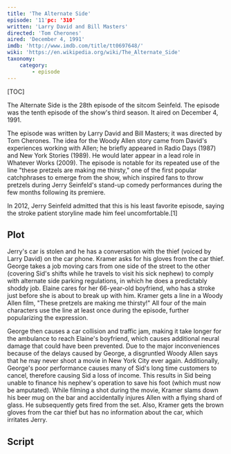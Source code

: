 ```yaml
---
title: 'The Alternate Side'
episode: '11'pc: '310'
written: 'Larry David and Bill Masters'
directed: 'Tom Cherones'
aired: 'December 4, 1991'
imdb: 'http://www.imdb.com/title/tt0697648/'
wiki: 'https://en.wikipedia.org/wiki/The_Alternate_Side'
taxonomy:
    category:
        - episode
---
```


[TOC]

The Alternate Side is the 28th episode of the sitcom Seinfeld. The episode was the tenth episode of the show's third season. It aired on December 4, 1991.

The episode was written by Larry David and Bill Masters; it was directed by Tom Cherones. The idea for the Woody Allen story came from David's experiences working with Allen; he briefly appeared in Radio Days (1987) and New York Stories (1989). He would later appear in a lead role in Whatever Works (2009). The episode is notable for its repeated use of the line "these pretzels are making me thirsty," one of the first popular catchphrases to emerge from the show, which inspired fans to throw pretzels during Jerry Seinfeld's stand-up comedy performances during the few months following its premiere.

In 2012, Jerry Seinfeld admitted that this is his least favorite episode, saying the stroke patient storyline made him feel uncomfortable.[1]

## Plot

Jerry's car is stolen and he has a conversation with the thief (voiced by Larry David) on the car phone. Kramer asks for his gloves from the car thief. George takes a job moving cars from one side of the street to the other (covering Sid's shifts while he travels to visit his sick nephew) to comply with alternate side parking regulations, in which he does a predictably shoddy job. Elaine cares for her 66-year-old boyfriend, who has a stroke just before she is about to break up with him. Kramer gets a line in a Woody Allen film, "These pretzels are making me thirsty!" All four of the main characters use the line at least once during the episode, further popularizing the expression.

George then causes a car collision and traffic jam, making it take longer for the ambulance to reach Elaine's boyfriend, which causes additional neural damage that could have been prevented. Due to the major inconveniences because of the delays caused by George, a disgruntled Woody Allen says that he may never shoot a movie in New York City ever again. Additionally, George's poor performance causes many of Sid's long time customers to cancel, therefore causing Sid a loss of income. This results in Sid being unable to finance his nephew's operation to save his foot (which must now be amputated). While filming a shot during the movie, Kramer slams down his beer mug on the bar and accidentally injures Allen with a flying shard of glass. He subsequently gets fired from the set. Also, Kramer gets the brown gloves from the car thief but has no information about the car, which irritates Jerry.

## Script
